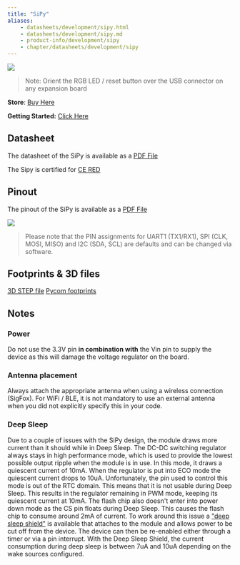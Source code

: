 ```yaml
---
title: "SiPy"
aliases:
    - datasheets/development/sipy.html
    - datasheets/development/sipy.md
    - product-info/development/sipy
    - chapter/datasheets/development/sipy
---
```


![](/gitbook/assets/sipy-2.png)

> Note: Orient the RGB LED / reset button over the USB connector on any expansion board 

**Store**: [Buy Here](https://pycom.io/product/sipy)

**Getting Started:** [Click Here](/gettingstarted/)

## Datasheet

The datasheet of the SiPy is available as a [PDF File](/gitbook/assets/specsheets/Pycom_002_Specsheets_SiPy_v2.pdf)

The Sipy is certified for [CE RED](/gitbook/assets/17-210585_expertise_sipy_sipy-1.0.pdf)

## Pinout

The pinout of the SiPy is available as a [PDF File](/gitbook/assets/sipy-pinout.pdf)


![](/gitbook/assets/sipy-pinout.png)

> Please note that the PIN assignments for UART1 (TX1/RX1), SPI (CLK, MOSI, MISO) and I2C (SDA, SCL) are defaults and can be changed via software.

## Footprints & 3D files

[3D STEP file](/gitbook/assets/3D-files/SiPy.step)
[Pycom footprints](https://github.com/pycom/footprints)

## Notes

### Power
Do not use the 3.3V pin **in combination with** the Vin pin to supply the device as this will damage the voltage regulator on the board.

### Antenna placement
Always attach the appropriate antenna when using a wireless connection (SigFox). For WiFi / BLE, it is not mandatory to use an external antenna when you did not explicitly specify this in your code. 

### Deep Sleep

Due to a couple of issues with the SiPy design, the module draws more current than it should while in Deep Sleep. The DC-DC switching regulator always stays in high performance mode, which is used to provide the lowest possible output ripple when the module is in use. In this mode, it draws a quiescent current of 10mA. When the regulator is put into ECO mode the quiescent current drops to 10uA. Unfortunately, the pin used to control this mode is out of the RTC domain. This means that it is not usable during Deep Sleep. This results in the regulator remaining in PWM mode, keeping its quiescent current at 10mA. The flash chip also doesn't enter into power down mode as the CS pin floats during Deep Sleep. This causes the flash chip to consume around 2mA of current. To work around this issue a ["deep sleep shield"](../../boards/deepsleep/) is available that attaches to the module and allows power to be cut off from the device. The device can then be re-enabled either through a timer or via a pin interrupt. With the Deep Sleep Shield, the current consumption during deep sleep is between 7uA and 10uA depending on the wake sources configured.

